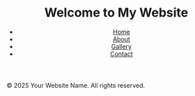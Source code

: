 <!DOCTYPE html>
<html lang="en">
<head>
  <meta charset="UTF-8">
  <meta name="viewport" content="width=device-width, initial-scale=1.0">
  <title>Your Page Title</title>
  <link rel="stylesheet" href="styles.css">
</head>
<body>
  <header>
    <h1>Welcome to My Website</h1>
    <nav>
      <ul>
        <li><a href="#">Home</a></li>
        <li><a href="#">About</a></li>
        <li><a href="#">Gallery</a></li>
        <li><a href="#">Contact</a></li>
      </ul>
    </nav>
  </header>

  <main>
    <!-- Main content goes here -->
  </main>

  <footer>
    <p>&copy; 2025 Your Website Name. All rights reserved.</p>
  </footer>
</body>
</html>
